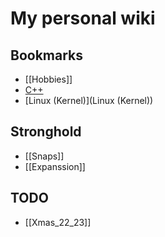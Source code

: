# My personal wiki

## Bookmarks
* [[Hobbies]]
* [C++](C++)
* [Linux (Kernel)](Linux (Kernel\))

## Stronghold
* [[Snaps]]
* [[Expanssion]]

## TODO
* [[Xmas_22_23]]
